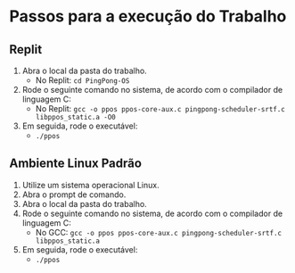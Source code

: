 # Passos para a execução do Trabalho
## Replit
1. Abra o local da pasta do trabalho.
   - No Replit: `cd PingPong-OS`
2. Rode o seguinte comando no sistema, de acordo com o compilador de linguagem C:
   - No Replit: `gcc -o ppos ppos-core-aux.c pingpong-scheduler-srtf.c libppos_static.a -O0`
3. Em seguida, rode o executável:
   - `./ppos`

## Ambiente Linux Padrão

1. Utilize um sistema operacional Linux.
2. Abra o prompt de comando.
3. Abra o local da pasta do trabalho.
5. Rode o seguinte comando no sistema, de acordo com o compilador de linguagem C:
   - No GCC: `gcc -o ppos ppos-core-aux.c pingpong-scheduler-srtf.c libppos_static.a`
6. Em seguida, rode o executável:
   - `./ppos`